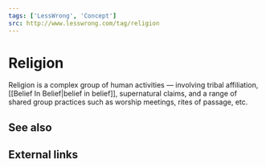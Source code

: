 ```yaml
---
tags: ['LessWrong', 'Concept']
src: http://www.lesswrong.com/tag/religion
---
```


# Religion
Religion is a complex group of human activities — involving tribal affiliation, [[Belief In Belief|belief in belief]], supernatural claims, and a range of shared group practices such as worship meetings, rites of passage, etc.

## See also
## External links

